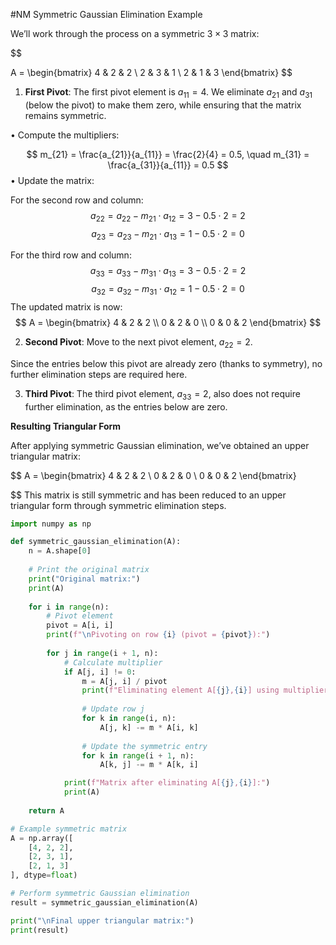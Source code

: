 #NM
Symmetric Gaussian Elimination Example

We’ll work through the process on a symmetric $3 \times 3$ matrix:


$$

A = \begin{bmatrix}
4 & 2 & 2 \\
2 & 3 & 1 \\
2 & 1 & 3
\end{bmatrix}
$$

1. **First Pivot**: The first pivot element is $a_{11} = 4$. We eliminate $a_{21}$ and $a_{31}$ (below the pivot) to make them zero, while ensuring that the matrix remains symmetric.

• Compute the multipliers:

$$
m_{21} = \frac{a_{21}}{a_{11}} = \frac{2}{4} = 0.5, \quad m_{31} = \frac{a_{31}}{a_{11}} = 0.5
$$
• Update the matrix:

For the second row and column:
$$
a_{22} = a_{22} - m_{21} \cdot a_{12} = 3 - 0.5 \cdot 2 = 2
$$
$$
a_{23} = a_{23} - m_{21} \cdot a_{13} = 1 - 0.5 \cdot 2 = 0
$$

For the third row and column:
$$
a_{33} = a_{33} - m_{31} \cdot a_{13} = 3 - 0.5 \cdot 2 = 2
$$
$$
a_{32} = a_{32} - m_{31} \cdot a_{12} = 1 - 0.5 \cdot 2 = 0
$$
The updated matrix is now:
$$
A = \begin{bmatrix}
4 & 2 & 2 \\
0 & 2 & 0 \\
0 & 0 & 2
\end{bmatrix}
$$

2. **Second Pivot**: Move to the next pivot element, $a_{22} = 2$.

Since the entries below this pivot are already zero (thanks to symmetry), no further elimination steps are required here.

3. **Third Pivot**: The third pivot element, $a_{33} = 2$, also does not require further elimination, as the entries below are zero.

**Resulting Triangular Form**

After applying symmetric Gaussian elimination, we’ve obtained an upper triangular matrix:

  

$$
A = \begin{bmatrix}
4 & 2 & 2 \\
0 & 2 & 0 \\
0 & 0 & 2
\end{bmatrix}

$$
This matrix is still symmetric and has been reduced to an upper triangular form through symmetric elimination steps.

```python
import numpy as np

def symmetric_gaussian_elimination(A):
    n = A.shape[0]
    
    # Print the original matrix
    print("Original matrix:")
    print(A)
    
    for i in range(n):
        # Pivot element
        pivot = A[i, i]
        print(f"\nPivoting on row {i} (pivot = {pivot}):")
        
        for j in range(i + 1, n):
            # Calculate multiplier
            if A[j, i] != 0:
                m = A[j, i] / pivot
                print(f"Eliminating element A[{j},{i}] using multiplier m = {m}")
                
                # Update row j
                for k in range(i, n):
                    A[j, k] -= m * A[i, k]
                    
                # Update the symmetric entry
                for k in range(i + 1, n):
                    A[k, j] -= m * A[k, i]

            print(f"Matrix after eliminating A[{j},{i}]:")
            print(A)
    
    return A

# Example symmetric matrix
A = np.array([
    [4, 2, 2],
    [2, 3, 1],
    [2, 1, 3]
], dtype=float)

# Perform symmetric Gaussian elimination
result = symmetric_gaussian_elimination(A)

print("\nFinal upper triangular matrix:")
print(result)
```
